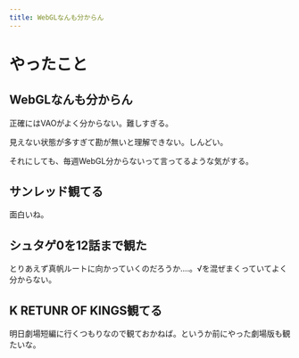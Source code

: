 ```yaml
---
title: WebGLなんも分からん
---
```


# やったこと

## WebGLなんも分からん

正確にはVAOがよく分からない。難しすぎる。

見えない状態が多すぎて勘が無いと理解できない。しんどい。

それにしても、毎週WebGL分からないって言ってるような気がする。

## サンレッド観てる

面白いね。

## シュタゲ0を12話まで観た

とりあえず真帆ルートに向かっていくのだろうか‥‥。√を混ぜまくっていてよく分からない。

## K RETUNR OF KINGS観てる

明日劇場短編に行くつもりなので観ておかねば。というか前にやった劇場版も観たいな。
